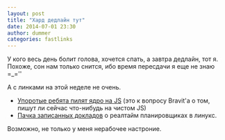 ```yaml
---
layout: post
title: "Хард дедлайн тут"
date: 2014-07-01 23:30
author: dummer
categories: fastlinks
---
```


У кого весь день болит голова, хочется спать, а завтра дедлайн, тот я. Похоже, сон нам только снится, ибо время пересдачи я еще не знаю =_=''

А с линками на этой неделе не очень.

* [Упоротые ребята пилят ядро на JS](https://github.com/runtimejs/runtime) (это к вопросу Bravit'a о том, пишут ли сейчас что-нибудь на чистом JS)
* [Пачка записанных докладов](http://retis.sssup.it/rts-like/program.html) о реалтайм планировщиках в линукс.

Возможно, не только у меня нерабочее настроние.